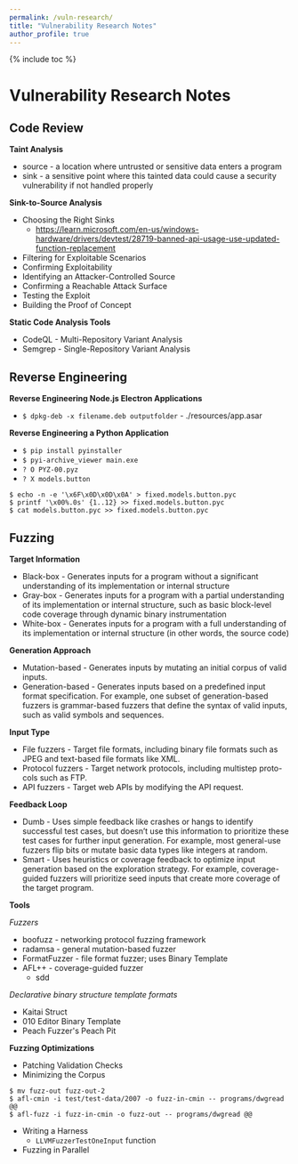 ```yaml
---
permalink: /vuln-research/
title: "Vulnerability Research Notes"
author_profile: true
---
```


{% include toc %}

# Vulnerability Research Notes

## Code Review
**Taint Analysis**
- source - a location where untrusted or sensitive data enters a program
- sink - a sensitive point where this tainted data could cause a security vulnerability if not handled properly


**Sink-to-Source Analysis**
- Choosing the Right Sinks
    - https://learn.microsoft.com/en-us/windows-hardware/drivers/devtest/28719-banned-api-usage-use-updated-function-replacement
- Filtering for Exploitable Scenarios
- Confirming Exploitability
- Identifying an Attacker-Controlled Source
- Confirming a Reachable Attack Surface
- Testing the Exploit
- Building the Proof of Concept

**Static Code Analysis Tools**
- CodeQL - Multi-Repository Variant Analysis
- Semgrep - Single-Repository Variant Analysis

## Reverse Engineering
**Reverse Engineering Node.js Electron Applications**
- `$ dpkg-deb -x filename.deb outputfolder` - ./resources/app.asar

**Reverse Engineering a Python Application**
- `$ pip install pyinstaller`
- `$ pyi-archive_viewer main.exe`
- `? O PYZ-00.pyz`
- `? X models.button`

```
$ echo -n -e '\x6F\x0D\x0D\x0A' > fixed.models.button.pyc
$ printf '\x00%.0s' {1..12} >> fixed.models.button.pyc
$ cat models.button.pyc >> fixed.models.button.pyc
```

## Fuzzing
**Target Information**
- Black-box - Generates inputs for a program without a significant understanding of its implementation or internal structure
- Gray-box - Generates inputs for a program with a partial understanding of its implementation or internal structure, such as basic block-level code coverage through dynamic binary instrumentation
- White-box - Generates inputs for a program with a full understanding of its implementation or internal structure (in other words, the source code)

**Generation Approach**
- Mutation-based - Generates inputs by mutating an initial corpus of valid inputs.
- Generation-based - Generates inputs based on a predefined input format specification. For example, one subset of generation-based fuzzers is grammar-based fuzzers that define the syntax of valid inputs, such as valid symbols and sequences.

**Input Type**
- File fuzzers - Target file formats, including binary file formats such as
JPEG and text-based file formats like XML.
- Protocol fuzzers - Target network protocols, including multistep proto-
cols such as FTP.
- API fuzzers - Target web APIs by modifying the API request.

**Feedback Loop**
- Dumb - Uses simple feedback like crashes or hangs to identify successful test cases, but doesn’t use this information to prioritize these test cases for further input generation. For example, most general-use fuzzers flip bits or mutate basic data types like integers at random.
- Smart - Uses heuristics or coverage feedback to optimize input generation based on the exploration strategy. For example, coverage-guided fuzzers will prioritize seed inputs that create more coverage of the target program.


**Tools**

*Fuzzers*
- boofuzz - networking protocol fuzzing framework
- radamsa - general mutation-based fuzzer
- FormatFuzzer - file format fuzzer; uses Binary Template
- AFL++ - coverage-guided fuzzer
    - sdd

*Declarative binary structure template formats*
- Kaitai Struct
- 010 Editor Binary Template
- Peach Fuzzer's Peach Pit


**Fuzzing Optimizations**
- Patching Validation Checks
- Minimizing the Corpus
```
$ mv fuzz-out fuzz-out-2
$ afl-cmin -i test/test-data/2007 -o fuzz-in-cmin -- programs/dwgread @@
$ afl-fuzz -i fuzz-in-cmin -o fuzz-out -- programs/dwgread @@
```
- Writing a Harness
    - `LLVMFuzzerTestOneInput` function
- Fuzzing in Parallel




